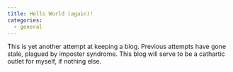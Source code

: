 ```yaml
---
title: Hello World (again)!
categories:
  - general
---
```


This is yet another attempt at keeping a blog. Previous attempts have gone stale, plagued by imposter syndrome. This blog will serve to be a cathartic outlet for myself, if nothing else.
